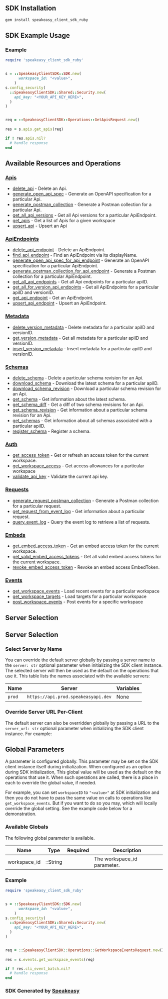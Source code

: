 <!-- Start SDK Installation [installation] -->
## SDK Installation

```bash
gem install speakeasy_client_sdk_ruby
```
<!-- End SDK Installation [installation] -->

<!-- Start SDK Example Usage [usage] -->
## SDK Example Usage

### Example

```ruby
require 'speakeasy_client_sdk_ruby'


s = ::SpeakeasyClientSDK::SDK.new(
      workspace_id: "<value>",
    )
s.config_security(
  ::SpeakeasyClientSDK::Shared::Security.new(
    api_key: "<YOUR_API_KEY_HERE>",
  )
)


req = ::SpeakeasyClientSDK::Operations::GetApisRequest.new()
    
res = s.apis.get_apis(req)

if ! res.apis.nil?
  # handle response
end

```
<!-- End SDK Example Usage [usage] -->

<!-- Start Available Resources and Operations [operations] -->
## Available Resources and Operations

### [Apis](docs/sdks/apis/README.md)

* [delete_api](docs/sdks/apis/README.md#delete_api) - Delete an Api.
* [generate_open_api_spec](docs/sdks/apis/README.md#generate_open_api_spec) - Generate an OpenAPI specification for a particular Api.
* [generate_postman_collection](docs/sdks/apis/README.md#generate_postman_collection) - Generate a Postman collection for a particular Api.
* [get_all_api_versions](docs/sdks/apis/README.md#get_all_api_versions) - Get all Api versions for a particular ApiEndpoint.
* [get_apis](docs/sdks/apis/README.md#get_apis) - Get a list of Apis for a given workspace
* [upsert_api](docs/sdks/apis/README.md#upsert_api) - Upsert an Api

### [ApiEndpoints](docs/sdks/apiendpoints/README.md)

* [delete_api_endpoint](docs/sdks/apiendpoints/README.md#delete_api_endpoint) - Delete an ApiEndpoint.
* [find_api_endpoint](docs/sdks/apiendpoints/README.md#find_api_endpoint) - Find an ApiEndpoint via its displayName.
* [generate_open_api_spec_for_api_endpoint](docs/sdks/apiendpoints/README.md#generate_open_api_spec_for_api_endpoint) - Generate an OpenAPI specification for a particular ApiEndpoint.
* [generate_postman_collection_for_api_endpoint](docs/sdks/apiendpoints/README.md#generate_postman_collection_for_api_endpoint) - Generate a Postman collection for a particular ApiEndpoint.
* [get_all_api_endpoints](docs/sdks/apiendpoints/README.md#get_all_api_endpoints) - Get all Api endpoints for a particular apiID.
* [get_all_for_version_api_endpoints](docs/sdks/apiendpoints/README.md#get_all_for_version_api_endpoints) - Get all ApiEndpoints for a particular apiID and versionID.
* [get_api_endpoint](docs/sdks/apiendpoints/README.md#get_api_endpoint) - Get an ApiEndpoint.
* [upsert_api_endpoint](docs/sdks/apiendpoints/README.md#upsert_api_endpoint) - Upsert an ApiEndpoint.

### [Metadata](docs/sdks/metadata/README.md)

* [delete_version_metadata](docs/sdks/metadata/README.md#delete_version_metadata) - Delete metadata for a particular apiID and versionID.
* [get_version_metadata](docs/sdks/metadata/README.md#get_version_metadata) - Get all metadata for a particular apiID and versionID.
* [insert_version_metadata](docs/sdks/metadata/README.md#insert_version_metadata) - Insert metadata for a particular apiID and versionID.

### [Schemas](docs/sdks/schemas/README.md)

* [delete_schema](docs/sdks/schemas/README.md#delete_schema) - Delete a particular schema revision for an Api.
* [download_schema](docs/sdks/schemas/README.md#download_schema) - Download the latest schema for a particular apiID.
* [download_schema_revision](docs/sdks/schemas/README.md#download_schema_revision) - Download a particular schema revision for an Api.
* [get_schema](docs/sdks/schemas/README.md#get_schema) - Get information about the latest schema.
* [get_schema_diff](docs/sdks/schemas/README.md#get_schema_diff) - Get a diff of two schema revisions for an Api.
* [get_schema_revision](docs/sdks/schemas/README.md#get_schema_revision) - Get information about a particular schema revision for an Api.
* [get_schemas](docs/sdks/schemas/README.md#get_schemas) - Get information about all schemas associated with a particular apiID.
* [register_schema](docs/sdks/schemas/README.md#register_schema) - Register a schema.

### [Auth](docs/sdks/auth/README.md)

* [get_access_token](docs/sdks/auth/README.md#get_access_token) - Get or refresh an access token for the current workspace.
* [get_workspace_access](docs/sdks/auth/README.md#get_workspace_access) - Get access allowances for a particular workspace
* [validate_api_key](docs/sdks/auth/README.md#validate_api_key) - Validate the current api key.

### [Requests](docs/sdks/requests/README.md)

* [generate_request_postman_collection](docs/sdks/requests/README.md#generate_request_postman_collection) - Generate a Postman collection for a particular request.
* [get_request_from_event_log](docs/sdks/requests/README.md#get_request_from_event_log) - Get information about a particular request.
* [query_event_log](docs/sdks/requests/README.md#query_event_log) - Query the event log to retrieve a list of requests.

### [Embeds](docs/sdks/embeds/README.md)

* [get_embed_access_token](docs/sdks/embeds/README.md#get_embed_access_token) - Get an embed access token for the current workspace.
* [get_valid_embed_access_tokens](docs/sdks/embeds/README.md#get_valid_embed_access_tokens) - Get all valid embed access tokens for the current workspace.
* [revoke_embed_access_token](docs/sdks/embeds/README.md#revoke_embed_access_token) - Revoke an embed access EmbedToken.

### [Events](docs/sdks/events/README.md)

* [get_workspace_events](docs/sdks/events/README.md#get_workspace_events) - Load recent events for a particular workspace
* [get_workspace_targets](docs/sdks/events/README.md#get_workspace_targets) - Load targets for a particular workspace
* [post_workspace_events](docs/sdks/events/README.md#post_workspace_events) - Post events for a specific workspace
<!-- End Available Resources and Operations [operations] -->



<!-- Start Server Selection [server] -->
## Server Selection

## Server Selection

### Select Server by Name

You can override the default server globally by passing a server name to the `server: str` optional parameter when initializing the SDK client instance. The selected server will then be used as the default on the operations that use it. This table lists the names associated with the available servers:

| Name | Server | Variables |
| ----- | ------ | --------- |
| `prod` | `https://api.prod.speakeasyapi.dev` | None |



### Override Server URL Per-Client

The default server can also be overridden globally by passing a URL to the `server_url: str` optional parameter when initializing the SDK client instance. For example:
<!-- End Server Selection [server] -->

<!-- Start Global Parameters [global-parameters] -->
## Global Parameters

A parameter is configured globally. This parameter may be set on the SDK client instance itself during initialization. When configured as an option during SDK initialization, This global value will be used as the default on the operations that use it. When such operations are called, there is a place in each to override the global value, if needed.

For example, you can set `workspaceID` to `"<value>"` at SDK initialization and then you do not have to pass the same value on calls to operations like `get_workspace_events`. But if you want to do so you may, which will locally override the global setting. See the example code below for a demonstration.


### Available Globals

The following global parameter is available.

| Name | Type | Required | Description |
| ---- | ---- |:--------:| ----------- |
| workspace_id | ::String |  | The workspace_id parameter. |


### Example

```ruby
require 'speakeasy_client_sdk_ruby'


s = ::SpeakeasyClientSDK::SDK.new(
      workspace_id: "<value>",
    )
s.config_security(
  ::SpeakeasyClientSDK::Shared::Security.new(
    api_key: "<YOUR_API_KEY_HERE>",
  )
)


req = ::SpeakeasyClientSDK::Operations::GetWorkspaceEventsRequest.new()
    
res = s.events.get_workspace_events(req)

if ! res.cli_event_batch.nil?
  # handle response
end

```
<!-- End Global Parameters [global-parameters] -->

<!-- Placeholder for Future Speakeasy SDK Sections -->



### SDK Generated by [Speakeasy](https://docs.speakeasyapi.dev/docs/using-speakeasy/client-sdks)
